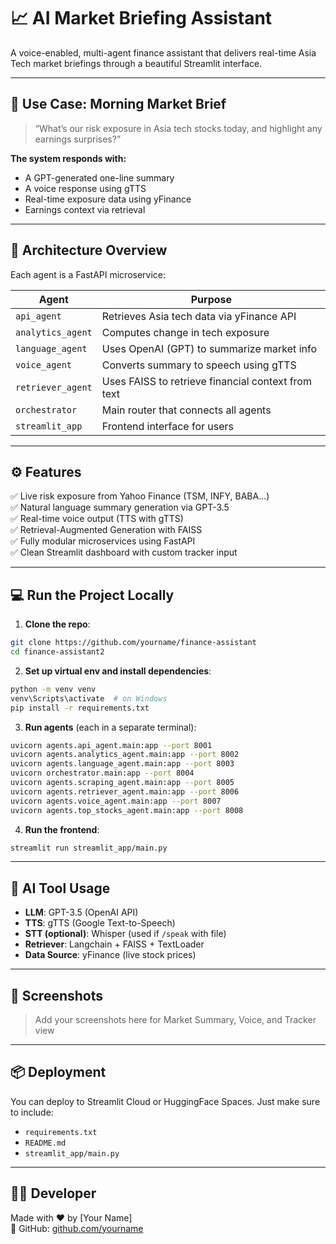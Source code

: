 # 📈 AI Market Briefing Assistant

A voice-enabled, multi-agent finance assistant that delivers real-time Asia Tech market briefings through a beautiful Streamlit interface.

---

## 🧠 Use Case: Morning Market Brief

> “What’s our risk exposure in Asia tech stocks today, and highlight any earnings surprises?”

**The system responds with:**
- A GPT-generated one-line summary
- A voice response using gTTS
- Real-time exposure data using yFinance
- Earnings context via retrieval

---

## 🧩 Architecture Overview

Each agent is a FastAPI microservice:

| Agent             | Purpose                                                |
|------------------|--------------------------------------------------------|
| `api_agent`       | Retrieves Asia tech data via yFinance API             |
| `analytics_agent` | Computes change in tech exposure                      |
| `language_agent`  | Uses OpenAI (GPT) to summarize market info            |
| `voice_agent`     | Converts summary to speech using gTTS                 |
| `retriever_agent` | Uses FAISS to retrieve financial context from text    |
| `orchestrator`    | Main router that connects all agents                  |
| `streamlit_app`   | Frontend interface for users                          |

---

## ⚙️ Features

✅ Live risk exposure from Yahoo Finance (TSM, INFY, BABA...)  
✅ Natural language summary generation via GPT-3.5  
✅ Real-time voice output (TTS with gTTS)  
✅ Retrieval-Augmented Generation with FAISS  
✅ Fully modular microservices using FastAPI  
✅ Clean Streamlit dashboard with custom tracker input  

---

## 💻 Run the Project Locally

1. **Clone the repo**:
```bash
git clone https://github.com/yourname/finance-assistant
cd finance-assistant2
```

2. **Set up virtual env and install dependencies**:
```bash
python -m venv venv
venv\Scripts\activate  # on Windows
pip install -r requirements.txt
```

3. **Run agents** (each in a separate terminal):
```bash
uvicorn agents.api_agent.main:app --port 8001
uvicorn agents.analytics_agent.main:app --port 8002
uvicorn agents.language_agent.main:app --port 8003
uvicorn orchestrator.main:app --port 8004
uvicorn agents.scraping_agent.main:app --port 8005
uvicorn agents.retriever_agent.main:app --port 8006
uvicorn agents.voice_agent.main:app --port 8007
uvicorn agents.top_stocks_agent.main:app --port 8008
```

4. **Run the frontend**:
```bash
streamlit run streamlit_app/main.py
```

---

## 📝 AI Tool Usage

- **LLM**: GPT-3.5 (OpenAI API)
- **TTS**: gTTS (Google Text-to-Speech)
- **STT (optional)**: Whisper (used if `/speak` with file)
- **Retriever**: Langchain + FAISS + TextLoader
- **Data Source**: yFinance (live stock prices)

---

## 📸 Screenshots

> Add your screenshots here for Market Summary, Voice, and Tracker view

---

## 📦 Deployment

You can deploy to Streamlit Cloud or HuggingFace Spaces. Just make sure to include:

- `requirements.txt`
- `README.md`
- `streamlit_app/main.py`

---

## 👨‍💻 Developer

Made with ❤️ by [Your Name]  
🔗 GitHub: [github.com/yourname](https://github.com/yourname)